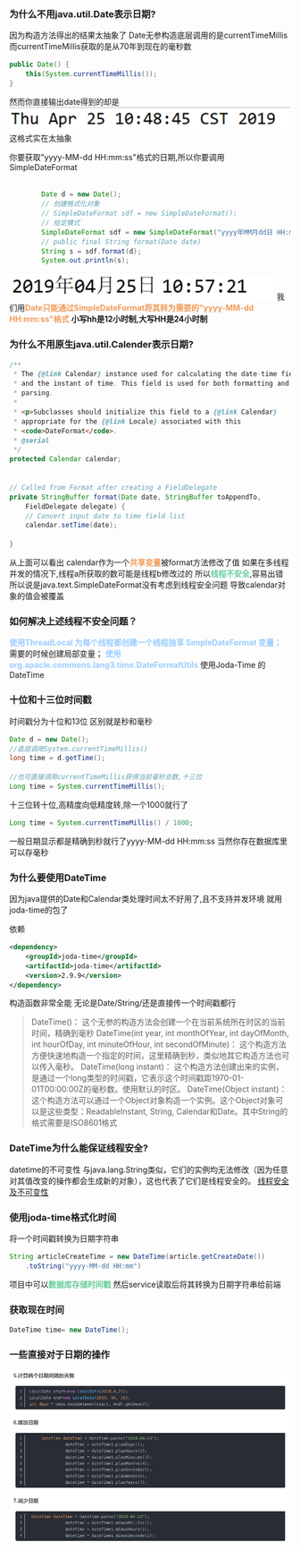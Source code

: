 ### 为什么不用java.util.Date表示日期?
因为构造方法得出的结果太抽象了
Date无参构造底层调用的是currentTimeMillis
而currentTimeMillis获取的是从70年到现在的毫秒数
```java
public Date() {  
    this(System.currentTimeMillis());  
}
```
然而你直接输出date得到的却是
![](img/Pasted%20image%2020220907232844.png)
这格式实在太抽象

你要获取"yyyy-MM-dd HH:mm:ss"格式的日期,所以你要调用SimpleDateFormat

```java

		Date d = new Date();
		// 创建格式化对象
		// SimpleDateFormat sdf = new SimpleDateFormat();
		// 给定模式
		SimpleDateFormat sdf = new SimpleDateFormat("yyyy年MM月dd日 HH:mm:ss");
		// public final String format(Date date)
		String s = sdf.format(d); 
		System.out.println(s);

```
![](img/Pasted%20image%2020220907234054.png)
我们用<font color=#F09B59 style=" font-weight:bold;">Date只能通过SimpleDateFormat将其转为需要的"yyyy-MM-dd HH:mm:ss"格式</font>
**小写hh是12小时制,大写HH是24小时制**

### 为什么不用原生java.util.Calender表示日期?
```java
/**
 * The {@link Calendar} instance used for calculating the date-time fields
 * and the instant of time. This field is used for both formatting and
 * parsing.
 *  
 * <p>Subclasses should initialize this field to a {@link Calendar}
 * appropriate for the {@link Locale} associated with this
 * <code>DateFormat</code>.
 * @serial
 */
protected Calendar calendar;


// Called from Format after creating a FieldDelegate
private StringBuffer format(Date date, StringBuffer toAppendTo,
    FieldDelegate delegate) {
    // Convert input date to time field list
    calendar.setTime(date);
	
}
```
从上面可以看出
calendar作为一个<font color=#F09B59 style=" font-weight:bold;">共享变量</font>被format方法修改了值
如果在多线程并发的情况下,线程a所获取的数可能是线程b修改过的
所以<font color=#66CC99 style=" font-weight:bold;">线程不安全</font>,容易出错
所以说是java.text.SimpleDateFormat没有考虑到线程安全问题
导致calendar对象的值会被覆盖


### 如何解决上述线程不安全问题？
<font color=#99CCFF style=" font-weight:bold;">使用ThreadLocal 为每个线程都创建一个线程独享 SimpleDateFormat 变量；</font>
需要的时候创建局部变量；
<font color=#99CCFF style=" font-weight:bold;">使用 org.apacle.commons.lang3.time.DateFormatUtils</font>
使用Joda-Time 的DateTime



### 十位和十三位时间戳
时间戳分为十位和13位
区别就是秒和毫秒

```java
Date d = new Date();
//底层调用System.currentTimeMillis()
long time = d.getTime();

//也可直接调用currentTimeMillis获得当前毫秒总数,十三位
Long time = System.currentTimeMillis();

```
十三位转十位,高精度向低精度转,除一个1000就行了
```java
Long time = System.currentTimeMillis() / 1000;
```
一般日期显示都是精确到秒就行了yyyy-MM-dd HH:mm:ss
当然你存在数据库里可以存毫秒


### 为什么要使用DateTime
因为java提供的Date和Calendar类处理时间太不好用了,且不支持并发环境
就用joda-time的包了

依赖
```xml
<dependency>
	<groupId>joda-time</groupId>
	<artifactId>joda-time</artifactId>
	<version>2.9.9</version>
</dependency>
```
构造函数非常全能
无论是Date/String/还是直接传一个时间戳都行
>DateTime()：
>这个无参的构造方法会创建一个在当前系统所在时区的当前时间，精确到毫秒
DateTime(int year, int monthOfYear, int dayOfMonth, int hourOfDay, int minuteOfHour, int secondOfMinute)：
这个构造方法方便快速地构造一个指定的时间，这里精确到秒，类似地其它构造方法也可以传入毫秒。
DateTime(long instant)：
这个构造方法创建出来的实例，是通过一个long类型的时间戳，它表示这个时间戳距1970-01-01T00:00:00Z的毫秒数。使用默认的时区。
DateTime(Object instant)：
这个构造方法可以通过一个Object对象构造一个实例。这个Object对象可以是这些类型：ReadableInstant, String, Calendar和Date。其中String的格式需要是ISO8601格式

### DateTime为什么能保证线程安全?
datetime的不可变性
与java.lang.String类似，它们的实例均无法修改（因为任意对其值改变的操作都会生成新的对象），这也代表了它们是线程安全的。
[线程安全及不可变性](线程安全及不可变性.md)


### 使用joda-time格式化时间
将一个时间戳转换为日期字符串
```java
String articleCreateTime = new DateTime(article.getCreateDate())
    .toString("yyyy-MM-dd HH:mm")
```
项目中可以<font color=#66CC99 style=" font-weight:bold;">数据库存储时间戳</font>
然后service读取后将其转换为日期字符串给前端

### 获取现在时间
```java
DateTime time= new DateTime();

```
### 一些直接对于日期的操作
![](img/Pasted%20image%2020220908231839.png)